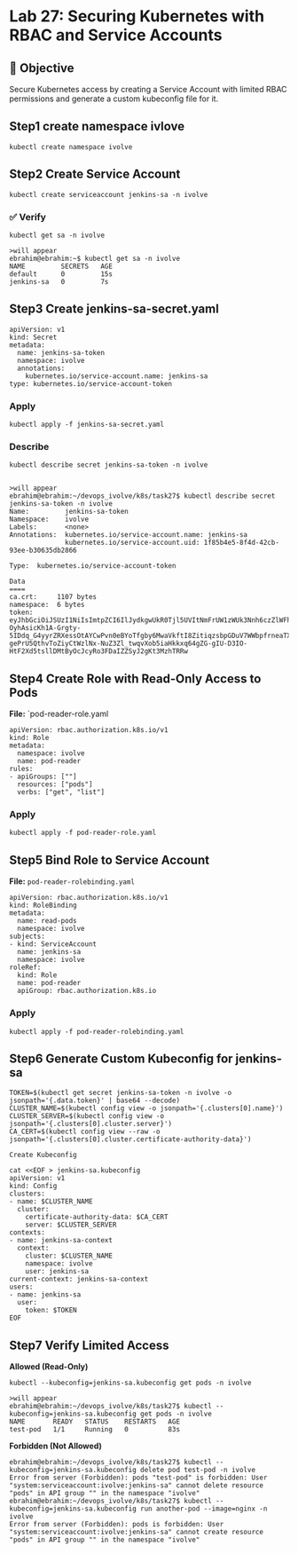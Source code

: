 # Lab 27: Securing Kubernetes with RBAC and Service Accounts

## 🎯 Objective

 Secure Kubernetes access by creating a Service Account with limited RBAC permissions and generate a custom kubeconfig file for it.

 ## Step1 create namespace ivlove
 ```
kubectl create namespace ivolve
```

## Step2 Create Service Account
```
kubectl create serviceaccount jenkins-sa -n ivolve
```
### ✅ Verify 
```
kubectl get sa -n ivolve

>will appear
ebrahim@ebrahim:~$ kubectl get sa -n ivolve
NAME         SECRETS   AGE
default      0         15s
jenkins-sa   0         7s
```

## Step3 Create jenkins-sa-secret.yaml
```
apiVersion: v1
kind: Secret
metadata:
  name: jenkins-sa-token
  namespace: ivolve
  annotations:
    kubernetes.io/service-account.name: jenkins-sa
type: kubernetes.io/service-account-token
```
### Apply 
```
kubectl apply -f jenkins-sa-secret.yaml
```
### Describe 
```
kubectl describe secret jenkins-sa-token -n ivolve


>will appear
ebrahim@ebrahim:~/devops_ivolve/k8s/task27$ kubectl describe secret jenkins-sa-token -n ivolve
Name:         jenkins-sa-token
Namespace:    ivolve
Labels:       <none>
Annotations:  kubernetes.io/service-account.name: jenkins-sa
              kubernetes.io/service-account.uid: 1f85b4e5-8f4d-42cb-93ee-b30635db2866

Type:  kubernetes.io/service-account-token

Data
====
ca.crt:     1107 bytes
namespace:  6 bytes
token:      eyJhbGciOiJSUzI1NiIsImtpZCI6IlJydkgwUkR0Tjl5UVItNmFrUW1zWUk3Nnh6czZlWFhGOHBrTGZKZUJ1d2MifQ.eyJpc3MiOiJrdWJlcm5ldGVzL3NlcnZpY2VhY2NvdW50Iiwia3ViZXJuZXRlcy5pby9zZXJ2aWNlYWNjb3VudC9uYW1lc3BhY2UiOiJpdm9sdmUiLCJrdWJlcm5ldGVzLmlvL3NlcnZpY2VhY2NvdW50L3NlY3JldC5uYW1lIjoiamVua2lucy1zYS10b2tlbiIsImt1YmVybmV0ZXMuaW8vc2VydmljZWFjY291bnQvc2VydmljZS1hY2NvdW50Lm5hbWUiOiJqZW5raW5zLXNhIiwia3ViZXJuZXRlcy5pby9zZXJ2aWNlYWNjb3VudC9zZXJ2aWNlLWFjY291bnQudWlkIjoiMWY4NWI0ZTUtOGY0ZC00MmNiLTkzZWUtYjMwNjM1ZGIyODY2Iiwic3ViIjoic3lzdGVtOnNlcnZpY2VhY2NvdW50Oml2b2x2ZTpqZW5raW5zLXNhIn0.ZSxlKiW1oxkr8yUbzLJ_YQ0_5Yh_x6n9jvigGhlK5vlDupjMUVINtlskzleAQwOFnBqF0SfSZ0OF2QPCW3BhwUMRqRqG_A9Im8VxIz4yHS2FUtzGZfNeWNUqM5c3lFsIZJmLsr91D1zruYjTd9-OyhAsicKh1A-Grgty-5IDdq_G4yyrZRXessOtAYCwPvn0eBYoTfgby6MwaVkftI8ZitiqzsbpGDuV7WWbpfrneaTX-gePrU5QthvToZiyCtWzlNx-NuZ3Zl_twqvXob5iaHkkxq64gZG-gIU-D3IO-HtF2Xd5tsllDMtByOcJcyRo3FDaIZZSyJ2gKt3MzhTRRw

```
## Step4 Create Role with Read-Only Access to Pods
**File:** `pod-reader-role.yaml
```
apiVersion: rbac.authorization.k8s.io/v1
kind: Role
metadata:
  namespace: ivolve
  name: pod-reader
rules:
- apiGroups: [""]
  resources: ["pods"]
  verbs: ["get", "list"]
```
### Apply 
```
kubectl apply -f pod-reader-role.yaml
```

## Step5 Bind Role to Service Account
**File:** `pod-reader-rolebinding.yaml`
```
apiVersion: rbac.authorization.k8s.io/v1
kind: RoleBinding
metadata:
  name: read-pods
  namespace: ivolve
subjects:
- kind: ServiceAccount
  name: jenkins-sa
  namespace: ivolve
roleRef:
  kind: Role
  name: pod-reader
  apiGroup: rbac.authorization.k8s.io
```
### Apply 
```
kubectl apply -f pod-reader-rolebinding.yaml
```

## Step6 Generate Custom Kubeconfig for jenkins-sa
```
TOKEN=$(kubectl get secret jenkins-sa-token -n ivolve -o jsonpath='{.data.token}' | base64 --decode)
CLUSTER_NAME=$(kubectl config view -o jsonpath='{.clusters[0].name}')
CLUSTER_SERVER=$(kubectl config view -o jsonpath='{.clusters[0].cluster.server}')
CA_CERT=$(kubectl config view --raw -o jsonpath='{.clusters[0].cluster.certificate-authority-data}')
```
```
Create Kubeconfig

cat <<EOF > jenkins-sa.kubeconfig
apiVersion: v1
kind: Config
clusters:
- name: $CLUSTER_NAME
  cluster:
    certificate-authority-data: $CA_CERT
    server: $CLUSTER_SERVER
contexts:
- name: jenkins-sa-context
  context:
    cluster: $CLUSTER_NAME
    namespace: ivolve
    user: jenkins-sa
current-context: jenkins-sa-context
users:
- name: jenkins-sa
  user:
    token: $TOKEN
EOF
```
## Step7 Verify Limited Access
**Allowed (Read-Only)**
```
kubectl --kubeconfig=jenkins-sa.kubeconfig get pods -n ivolve

>will appear
ebrahim@ebrahim:~/devops_ivolve/k8s/task27$ kubectl --kubeconfig=jenkins-sa.kubeconfig get pods -n ivolve
NAME       READY   STATUS    RESTARTS   AGE
test-pod   1/1     Running   0          83s
```
**Forbidden (Not Allowed)**
```
ebrahim@ebrahim:~/devops_ivolve/k8s/task27$ kubectl --kubeconfig=jenkins-sa.kubeconfig delete pod test-pod -n ivolve
Error from server (Forbidden): pods "test-pod" is forbidden: User "system:serviceaccount:ivolve:jenkins-sa" cannot delete resource "pods" in API group "" in the namespace "ivolve"
ebrahim@ebrahim:~/devops_ivolve/k8s/task27$ kubectl --kubeconfig=jenkins-sa.kubeconfig run another-pod --image=nginx -n ivolve
Error from server (Forbidden): pods is forbidden: User "system:serviceaccount:ivolve:jenkins-sa" cannot create resource "pods" in API group "" in the namespace "ivolve"
```




